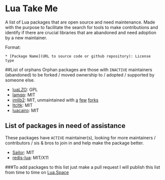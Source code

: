 # Lua Take Me
A list of Lua packages that are open source and need maintenance. Made with the purpose to facilitate the search for tools to make contributions and identify if there are crucial libraries that are abandoned and need adoption by a new maintainer.

Format:
```
* [Package Name](URL to source code or github repository): License type
```

##List of orphans
Orphan packages are those with `INACTIVE` maintainers (abandoned) to be forked / moved ownership to / adopted / supported by someone else.
* [luaLZO](https://github.com/starius/luaLZO): GPL
* [lamqp](https://github.com/daurnimator/lamqp): MIT
* [imlib2](https://github.com/asb/lua-imlib2): MIT, unmaintained with [a](https://github.com/wezm/lua-imlib2) [few](https://github.com/agladysh/lua-imlib2) [forks](https://github.com/blackawps/lua-imlib2)
* [ltcltk](https://github.com/stevedonovan/luabuild/tree/master/modules/ltcltk-0.9-2): MIT
* [luacairo](http://www.dynaset.org/dogusanh/luacairo): MIT




## List of packages in need of assistance
These packages have `ACTIVE` maintainer(s), looking for more maintainers / contributors / sis & bros to join in and help make the package better.
* [Sailor](http://github.com/sailorproject): MIT
* [redis-lua](https://github.com/nrk/redis-lua): MIT/X11

###To add packages to this list just make a pull request 
I will publish this list from time to time on [Lua.Space](http://lua.space)
